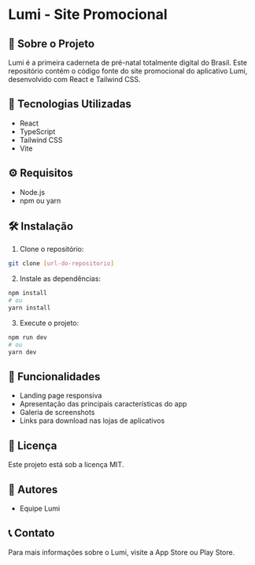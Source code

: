 # Lumi - Site Promocional

## 📱 Sobre o Projeto
Lumi é a primeira caderneta de pré-natal totalmente digital do Brasil. Este repositório contém o código fonte do site promocional do aplicativo Lumi, desenvolvido com React e Tailwind CSS.

## 🚀 Tecnologias Utilizadas
- React
- TypeScript
- Tailwind CSS
- Vite

## ⚙️ Requisitos
- Node.js
- npm ou yarn

## 🛠️ Instalação
1. Clone o repositório:
```bash
git clone [url-do-repositorio]
```

2. Instale as dependências:
```bash
npm install
# ou
yarn install
```

3. Execute o projeto:
```bash
npm run dev
# ou
yarn dev
```

## 🎯 Funcionalidades
- Landing page responsiva
- Apresentação das principais características do app
- Galeria de screenshots
- Links para download nas lojas de aplicativos

## 📝 Licença
Este projeto está sob a licença MIT.

## 👥 Autores
- Equipe Lumi

## 📞 Contato
Para mais informações sobre o Lumi, visite a App Store ou Play Store.